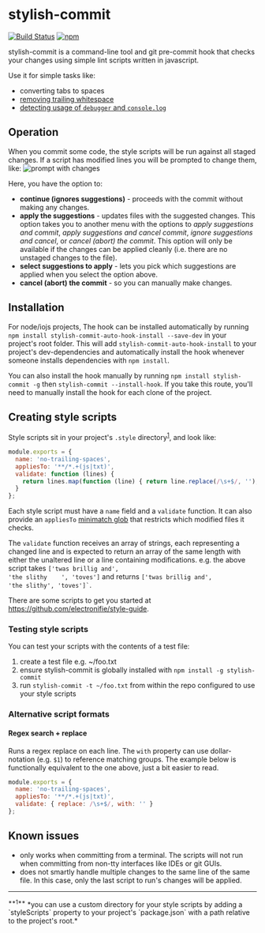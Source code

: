 # stylish-commit
[![Build Status](https://travis-ci.org/electronifie/stylish-commit.svg)](https://travis-ci.org/electronifie/stylish-commit)
[![npm](https://img.shields.io/npm/v/stylish-commit.svg)](https://www.npmjs.com/package/stylish-commit)

stylish-commit is a command-line tool and git pre-commit hook that checks your changes using simple lint scripts
written in javascript.

Use it for simple tasks like:
 - converting tabs to spaces
 - [removing trailing whitespace](https://github.com/electronifie/style-guide/blob/master/no-trailing-spaces.js)
 - [detecting usage of `debugger` and `console.log`](https://github.com/electronifie/style-guide/blob/master/no-debugger.js)

## Operation

When you commit some code, the style scripts will be run against all staged changes. If a script has modified
lines you will be prompted to change them, like:
![prompt with changes](http://f.cl.ly/items/1V2d08083x2G3P0n2n2Z/stylish-commit_lg.gif)

Here, you have the option to:
 - **continue (ignores suggestions)** - proceeds with the commit without making any changes.
 - **apply the suggestions** - updates files with the suggested changes. This option takes you to
   another menu with the options to *apply suggestions and commit*, *apply suggestions and cancel commit*, 
   *ignore suggestions and cancel*, or *cancel (abort) the commit*. This option will only be available if 
   the changes can be applied cleanly (i.e. there are no unstaged changes to the file).
 - **select suggestions to apply** - lets you pick which suggestions are applied when you select the
   option above.
 - **cancel (abort) the commit** - so you can manually make changes.

## Installation

For node/iojs projects, The hook can be installed automatically by running `npm install stylish-commit-auto-hook-install --save-dev`
in your project's root folder. This will add `stylish-commit-auto-hook-install` to your project's dev-dependencies and
automatically install the hook whenever someone installs dependencies with `npm install`.

You can also install the hook manually by running `npm install stylish-commit -g` then `stylish-commit --install-hook`. If
you take this route, you'll need to manually install the hook for each clone of the project.

## Creating style scripts

Style scripts sit in your project's `.style` directory<sup>[1](#alternative-dir)</sup>, and look like:

```javascript
module.exports = {
  name: 'no-trailing-spaces',
  appliesTo: '**/*.+(js|txt)',
  validate: function (lines) {
    return lines.map(function (line) { return line.replace(/\s+$/, ''); });
  }
};
```

Each style script must have a `name` field and a `validate` function. It can also provide an `appliesTo`
[minimatch glob](https://github.com/isaacs/minimatch) that restricts which modified files it checks.

The `validate` function receives an array of strings, each representing a changed line and is expected to
return an array of the same length with either the unaltered line or a line containing modifications.
e.g. the above script takes  <code>['twas brillig and', 'the slithy &nbsp;&nbsp;&nbsp;', 'toves']</code>
and returns <code>['twas brillig and', 'the slithy', 'toves']`</code>.

There are some scripts to get you started at https://github.com/electronifie/style-guide.

### Testing style scripts

You can test your scripts with the contents of a test file:
 1. create a test file e.g. ~/foo.txt
 2. ensure stylish-commit is globally installed with `npm install -g stylish-commit`
 3. run `stylish-commit -t ~/foo.txt` from within the repo configured to use your style scripts

### Alternative script formats

#### Regex search + replace
Runs a regex replace on each line. The `with` property can use dollar-notation (e.g. `$1`) to reference
matching groups. The example below is functionally equivalent to the one above, just a bit easier to read.

```javascript
module.exports = {
  name: 'no-trailing-spaces',
  appliesTo: '**/*.+(js|txt)',
  validate: { replace: /\s+$/, with: '' }
};
```

## Known issues
 - only works when committing from a terminal. The scripts will not run when committing from non-tty
   interfaces like IDEs or git GUIs.
 - does not smartly handle multiple changes to the same line of the same file. In this case, only the
   last script to run's changes will be applied.

<hr>
<sup id="alternative-dir">**1**</sup> *you can use a custom directory for your style scripts by adding a `styleScripts` property to your project's `package.json` with a path relative to the project's root.*

